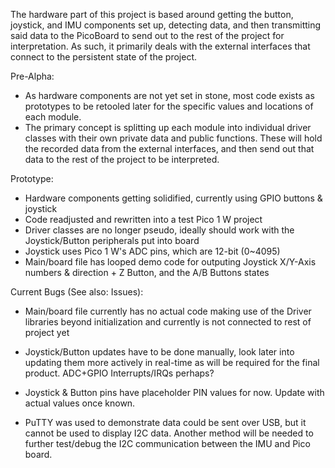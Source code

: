 The hardware part of this project is based around getting the button, joystick, and IMU components set up, detecting data, and then transmitting said data to the PicoBoard to send out to the rest of the project for interpretation. As such, it primarily deals with the external interfaces that connect to the persistent state of the project.

Pre-Alpha:
- As hardware components are not yet set in stone, most code exists as prototypes to be retooled later for the specific values and locations of each module.
- The primary concept is splitting up each module into individual driver classes with their own private data and public functions. These will hold the recorded data from the external interfaces, and then send out that data to the rest of the project to be interpreted.

Prototype:
- Hardware components getting solidified, currently using GPIO buttons & joystick
- Code readjusted and rewritten into a test Pico 1 W project
- Driver classes are no longer pseudo, ideally should work with the Joystick/Button peripherals put into board
- Joystick uses Pico 1 W's ADC pins, which are 12-bit (0~4095)
- Main/board file has looped demo code for outputing Joystick X/Y-Axis numbers & direction + Z Button, and the A/B Buttons states

Current Bugs (See also: Issues):
- Main/board file currently has no actual code making use of the Driver libraries beyond initialization and currently is not connected to rest of project yet
- Joystick/Button updates have to be done manually, look later into updating them more actively in real-time as will be required for the final product. ADC+GPIO Interrupts/IRQs perhaps?
- Joystick & Button pins have placeholder PIN values for now. Update with actual values once known.

- PuTTY was used to demonstrate data could be sent over USB, but it cannot be used to display I2C data. Another method will be needed to further test/debug the I2C communication between the IMU and Pico board.